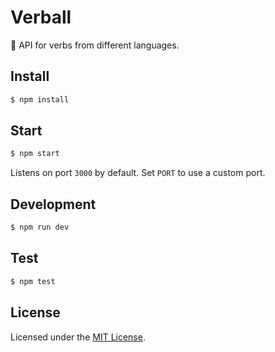 # Verball

💬 API for verbs from different languages.

## Install

```bash
$ npm install
```

## Start

```bash
$ npm start
```

Listens on port `3000` by default. Set `PORT` to use a custom port.

## Development

```bash
$ npm run dev
```

## Test

```bash
$ npm test
```

## License

Licensed under the [MIT License](http://opensource.org/licenses/mit-license.php).